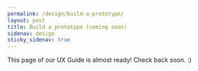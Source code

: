 ```yaml
---
permalink: /design/build-a-prototype/
layout: post
title: Build a prototype (coming soon)
sidenav: design
sticky_sidenav: true
---
```


This page of our UX Guide is almost ready! Check back soon. :)
